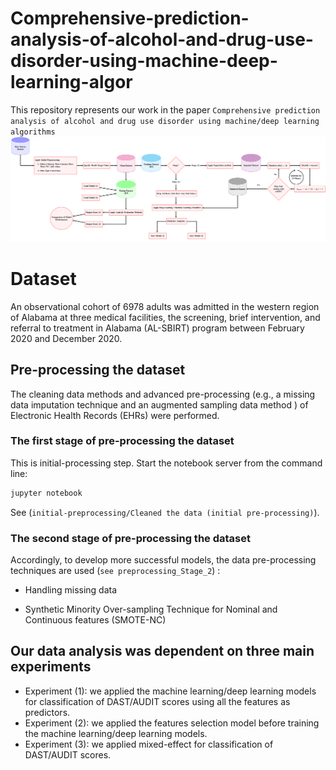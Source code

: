 # Comprehensive-prediction-analysis-of-alcohol-and-drug-use-disorder-using-machine-deep-learning-algor
This repository represents our work in the paper `Comprehensive prediction analysis of alcohol and drug use disorder using machine/deep learning algorithms` ![flowchart](images/figure1-1.png)

# Dataset
An observational cohort of 6978 adults was admitted in the western region of Alabama at three medical facilities, the screening, brief intervention, and referral to treatment in Alabama (AL-SBIRT) program between February 2020  and December 2020.

## Pre-processing the dataset
The cleaning data methods and advanced pre-processing (e.g., a missing data imputation technique and an augmented sampling data method ) of Electronic Health Records (EHRs) were performed. 
### The first stage of pre-processing the dataset
This is initial-processing step.  Start the notebook server from the command line:

```bash
jupyter notebook
```

See (`initial-preprocessing/Cleaned the data (initial pre-processing)`). 

### The second stage of pre-processing the dataset
 Accordingly, to develop more successful models, the data pre-processing techniques are used (``see preprocessing_Stage_2``) :
 
  - Handling missing data

  - Synthetic Minority Over-sampling Technique for Nominal and Continuous features (SMOTE-NC)

## Our data analysis was dependent on three main experiments 
 - Experiment (1): we applied the machine learning/deep learning models for classification of DAST/AUDIT scores using all the features as predictors.
 - Experiment (2): we  applied the features selection model before training the machine learning/deep learning models.
 - Experiment (3): we applied  mixed-effect for classification of DAST/AUDIT scores.
